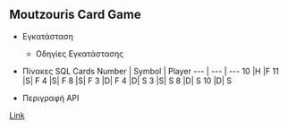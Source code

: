## Moutzouris Card Game
 - Εγκατάσταση
   - Οδηγίες Εγκατάστασης

 - Πίνακες SQL 
             Cards
     Number | Symbol | Player
     --- | --- | ---
    10 |H |F
    11	|S|	F
    4	|S|	F
    8	|S|	F
    3	|D|	F
    4	|D|	S
    3	|S|	S
    8	|D|	S
    10	|D|	S
   
 * Περιγραφή API 


[Link](https://users.it.teithe.gr/~it164828/ADISE21_Sfouggarakides/www/)

